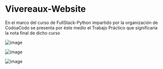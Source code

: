 # Vivereaux-Website
En el marco del curso de FullStack-Python impartido por la organización de CodoaCodo se presenta  por éste medio el  Trabajo Práctico que significaría la nota final de dicho curso

![image](https://user-images.githubusercontent.com/62431281/168400916-9c265363-7615-4fdf-b2f4-28849dc0ba1f.png)

![image](https://user-images.githubusercontent.com/62431281/168401046-6eefd42f-5cec-4279-901e-20e142141a23.png)

![image](https://user-images.githubusercontent.com/62431281/168401238-0e8b8892-8eb8-422f-a52e-2ed0991f7077.png)
